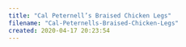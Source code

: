 ```yaml
---
title: "Cal Peternell’s Braised Chicken Legs"
filename: "Cal-Peternells-Braised-Chicken-Legs"
created: 2020-04-17 20:23:54
---
```

